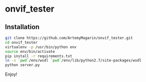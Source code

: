 # onvif_tester

## Installation
```bash
git clone https://github.com/ArtemyMagarin/onvif_tester.git
cd onvif_tester
virtualenv -p /usr/bin/python env
source env/bin/activate
pip install -r requirements.txt
ln -s `pwd`/env/wsdl `pwd`/env/lib/python2.7/site-packages/wsdl
python server.py
```

Enjoy!

